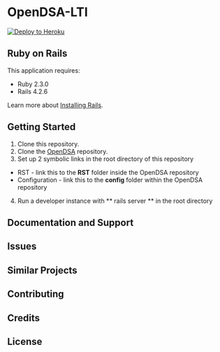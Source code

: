 OpenDSA-LTI
================

[![Deploy to Heroku](https://www.herokucdn.com/deploy/button.png)](https://heroku.com/deploy)

Ruby on Rails
-------------

This application requires:

- Ruby 2.3.0
- Rails 4.2.6

Learn more about [Installing Rails](http://railsapps.github.io/installing-rails.html).

Getting Started
---------------
1. Clone this repository.
2. Clone the [OpenDSA](https://github.com/OpenDSA/OpenDSA) repository.
3. Set up 2 symbolic links in the root directory of this repository
 * RST - link this to the **RST** folder inside the OpenDSA repository
 * Configuration - link this to the **config** folder within the OpenDSA repository
4. Run a developer instance with ** rails server ** in the root directory  

Documentation and Support
-------------------------

Issues
-------------

Similar Projects
----------------

Contributing
------------

Credits
-------

License
-------
